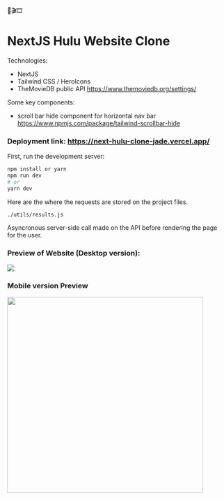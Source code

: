🍿🎬🎞

# NextJS Hulu Website Clone 

Technologies:
- NextJS
- Tailwind CSS / HeroIcons
- TheMovieDB public API https://www.themoviedb.org/settings/

Some key components: 
- scroll bar hide  component for horizontal nav bar  https://www.npmjs.com/package/tailwind-scrollbar-hide


### Deployment link: https://next-hulu-clone-jade.vercel.app/
First, run the development server:

```bash
npm install or yarn
npm run dev
# or
yarn dev
```

Here are the where the requests are stored on the project files.
```
./utils/results.js
```
Asyncronous server-side call made on the API before rendering the page for the user.

### Preview of Website (Desktop version): 
<img src="https://i.imgur.com/E10BJRD.png"></img>

### Mobile version Preview 
<img src="https://i.imgur.com/tm0X08R.gif" width="450px"></img>
